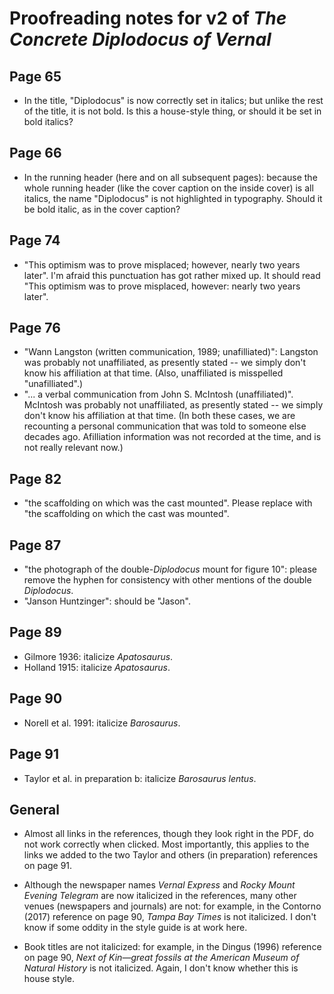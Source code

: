 # Proofreading notes for v2 of _The Concrete Diplodocus of Vernal_

<!-- md2toc -l 2 proofreading-notes-v2.md -->

## Page 65

* In the title, "Diplodocus" is now correctly set in italics; but unlike the rest of the title, it is not bold. Is this a house-style thing, or should it be set in bold italics?

## Page 66

* In the running header (here and on all subsequent pages): because the whole running header (like the cover caption on the inside cover) is all italics, the name "Diplodocus" is not highlighted in typography. Should it be bold italic, as in the cover caption?

## Page 74

* "This optimism was to prove misplaced; however, nearly two years later". I'm afraid this punctuation has got rather mixed up. It should read "This optimism was to prove misplaced, however: nearly two years later".

## Page 76

* "Wann Langston (written communication, 1989; unafilliated)": Langston was probably not unaffiliated, as presently stated -- we simply don't know his affiliation at that time. (Also, unaffiliated is misspelled "unafilliated".)
* "... a verbal communication from John S. McIntosh (unaffiliated)". McIntosh was probably not unaffiliated, as presently stated -- we simply don't know his affiliation at that time. (In both these cases, we are recounting a personal communication that was told to someone else decades ago. Afilliation information was not recorded at the time, and is not really relevant now.)

## Page 82

* "the scaffolding on which was the cast mounted". Please replace with "the scaffolding on which the cast was mounted".

## Page 87

* "the photograph of the double-_Diplodocus_ mount for figure 10": please remove the hyphen for consistency with other mentions of the double _Diplodocus_.
* "Janson Huntzinger": should be "Jason".

## Page 89

* Gilmore 1936: italicize _Apatosaurus_.
* Holland 1915: italicize _Apatosaurus_.

## Page 90

* Norell et al. 1991: italicize _Barosaurus_.

## Page 91

* Taylor et al. in preparation b: italicize _Barosaurus lentus_.

## General

* Almost all links in the references, though they look right in the PDF, do not work correctly when clicked. Most importantly, this applies to the links we added to the two Taylor and others (in preparation) references on page 91.

* Although the newspaper names _Vernal Express_ and _Rocky Mount Evening Telegram_ are now italicized in the references, many other venues (newspapers and journals) are not: for example, in the Contorno (2017) reference on page 90, _Tampa Bay Times_ is not italicized. I don't know if some oddity in the style guide is at work here.

* Book titles are not italicized: for example, in the Dingus (1996) reference on page 90, _Next of Kin—great fossils at the American Museum of Natural History_ is not italicized. Again, I don't know whether this is house style.


